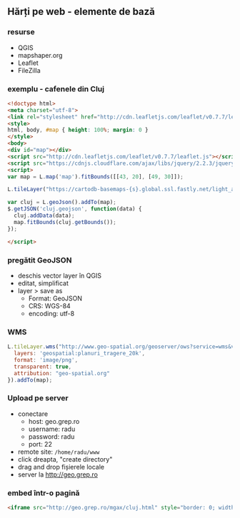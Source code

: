 ## Hărți pe web - elemente de bază

### resurse
* QGIS
* mapshaper.org
* Leaflet
* FileZilla

### exemplu - cafenele din Cluj
```html
<!doctype html>
<meta charset="utf-8">
<link rel="stylesheet" href="http://cdn.leafletjs.com/leaflet/v0.7.7/leaflet.css">
<style>
html, body, #map { height: 100%; margin: 0 }
</style>
<body>
<div id="map"></div>
<script src="http://cdn.leafletjs.com/leaflet/v0.7.7/leaflet.js"></script>
<script src="https://cdnjs.cloudflare.com/ajax/libs/jquery/2.2.3/jquery.min.js"></script>
<script>
var map = L.map('map').fitBounds([[43, 20], [49, 30]]);

L.tileLayer("https://cartodb-basemaps-{s}.global.ssl.fastly.net/light_all/{z}/{x}/{y}.png", {attribution: '&copy; <a href="http://www.openstreetmap.org/copyright">OpenStreetMap</a> contributors, &copy; <a href="http://cartodb.com/attributions">CartoDB</a>'}).addTo(map);

var cluj = L.geoJson().addTo(map);
$.getJSON('cluj.geojson', function(data) {
  cluj.addData(data);
  map.fitBounds(cluj.getBounds());
});

</script>
```

### pregătit GeoJSON
* deschis vector layer în QGIS
* editat, simplificat
* layer > save as
  * Format: GeoJSON
  * CRS: WGS-84
  * encoding: utf-8

### WMS
```javascript
L.tileLayer.wms("http://www.geo-spatial.org/geoserver/ows?service=wms&version=1.1.1&request=GetCapabilities", {
  layers: 'geospatial:planuri_tragere_20k',
  format: 'image/png',
  transparent: true,
  attribution: "geo-spatial.org"
}).addTo(map);
```

### Upload pe server
* conectare
  * host: geo.grep.ro
  * username: radu
  * password: radu
  * port: 22
* remote site: `/home/radu/www`
* click dreapta, "create directory"
* drag and drop fișierele locale
* server la http://geo.grep.ro

### embed într-o pagină
```html
<iframe src="http://geo.grep.ro/mgax/cluj.html" style="border: 0; width: 500px; height: 300px"></iframe>
```
